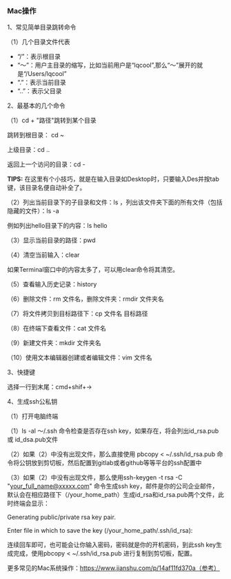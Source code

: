 ### Mac操作

1、常见简单目录跳转命令

（1）几个目录文件代表

- “/”：表示根目录
- “～”：用户主目录的缩写，比如当前用户是“lqcool”,那么“～”展开的就是“/Users/lqcool”
- “.”：表示当前目录
- “..”：表示父目录

2、最基本的几个命令

（1）cd + "路径"跳转到某个目录

跳转到根目录： cd ~

上级目录：cd ..

返回上一个访问的目录：cd -

**TIPS:** 在这里有个小技巧，就是在输入目录如Desktop时，只要输入Des并按tab键，该目录名便自动补全了。

（2）列出当前目录下的子目录和文件：ls ，列出该文件夹下面的所有文件（包括隐藏的文件）：ls -a

例如列出hello目录下的内容：ls hello

（3）显示当前目录的路径：pwd

（4）清空当前输入：clear

如果Terminal窗口中的内容太多了，可以用clear命令将其清空。

（5）查看输入历史记录：history

（6）删除文件：rm 文件名，删除文件夹：rmdir 文件夹名

（7）将文件拷贝到目标路径下：cp 文件名 目标路径

（8）在终端下查看文件：cat 文件名

（9）新建文件夹：mkdir 文件夹名

（10）使用文本编辑器创建或者编辑文件：vim 文件名



3、快捷键

选择一行到末尾：cmd+shif+->

4、生成ssh公私钥

（1）打开电脑终端

（1）ls -al ～/.ssh 命令检查是否存在ssh key，如果存在，将会列出id_rsa.pub 或 id_dsa.pub文件

（2）如果（2）中没有出现文件，那么直接使用 pbcopy < ~/.ssh/id_rsa.pub 命令将公钥放到剪切板，然后配置到gitlab或者github等等平台的ssh配置中

（3）如果（2）中没有出现文件，那么使用ssh-keygen -t rsa -C "[your_full_name@xxxxx.com](mailto:your_full_name@xxxxx.com)" 命令生成ssh key，邮件是你的公司企业邮件， 默认会在相应路径下（/your_home_path）生成id_rsa和id_rsa.pub两个文件，此时终端会显示：

Generating public/private rsa key pair.

Enter file in which to save the key (/your_home_path/.ssh/id_rsa):

连续回车即可，也可能会让你输入密码，密码就是你的开机密码，到此ssh key生成完成，使用pbcopy < ~/.ssh/id_rsa.pub 进行复制到剪切板，配置。



更多常见的Mac系统操作：https://www.jianshu.com/p/14af11fd370a（参考）